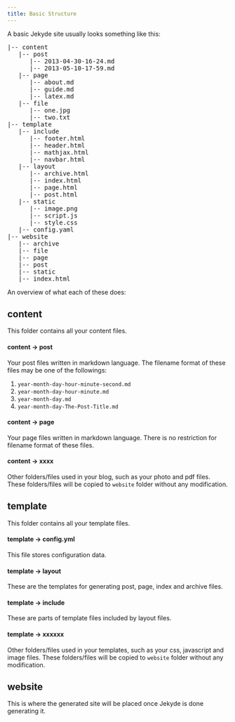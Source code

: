```yaml
---
title: Basic Structure
---
```


A basic Jekyde site usually looks something like this:

<pre>
|-- content
   |-- post
      |-- 2013-04-30-16-24.md
      |-- 2013-05-10-17-59.md
   |-- page
      |-- about.md
      |-- guide.md
      |-- latex.md
   |-- file
      |-- one.jpg
      |-- two.txt
|-- template
   |-- include
      |-- footer.html
      |-- header.html
      |-- mathjax.html
      |-- navbar.html
   |-- layout
      |-- archive.html
      |-- index.html
      |-- page.html
      |-- post.html
   |-- static
      |-- image.png
      |-- script.js
      |-- style.css
   |-- config.yaml
|-- website
   |-- archive
   |-- file
   |-- page
   |-- post
   |-- static
   |-- index.html
</pre>

An overview of what each of these does:

## content

This folder contains all your content files.

#### content -> post

Your post files written in markdown language. The filename format of these files may be one of the followings:

1. `year-month-day-hour-minute-second.md`
2. `year-month-day-hour-minute.md`
3. `year-month-day.md`
4. `year-month-day-The-Post-Title.md`

#### content -> page

Your page files written in markdown language. There is no restriction for filename format of these files.

#### content -> xxxx

Other folders/files used in your blog, such as your photo and pdf files. These folders/files will be copied to `website` folder without any modification.

## template

This folder contains all your template files.

#### template -> config.yml

This file stores configuration data.

#### template -> layout

These are the templates for generating post, page, index and archive files.

#### template -> include

These are parts of template files included by layout files.

#### template -> xxxxxx

Other folders/files used in your templates, such as your css, javascript and image files. These folders/files will be copied to `website` folder without any modification.

## website

This is where the generated site will be placed once Jekyde is done generating it.
